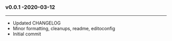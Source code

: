 ### v0.0.1 -2020-03-12
___________________
- Updated CHANGELOG
- Minor formatting, cleanups, readme, editoconfig
- Initial commit